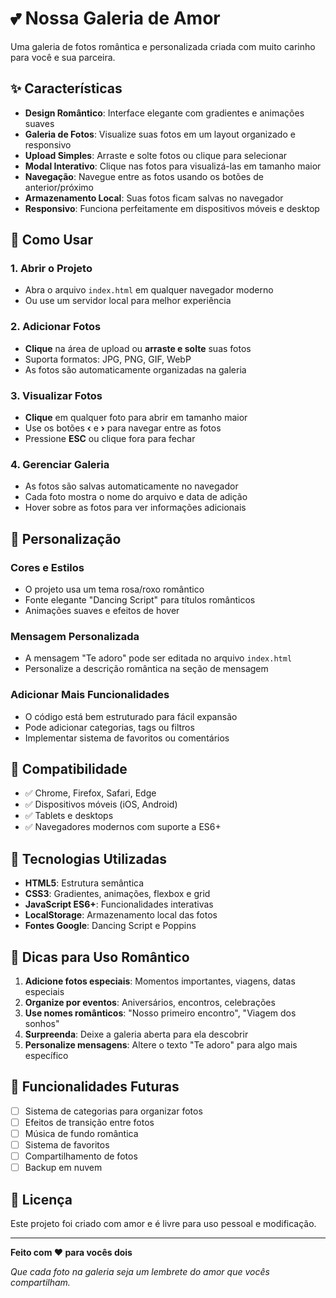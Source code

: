 # 💕 Nossa Galeria de Amor

Uma galeria de fotos romântica e personalizada criada com muito carinho para você e sua parceira.

## ✨ Características

- **Design Romântico**: Interface elegante com gradientes e animações suaves
- **Galeria de Fotos**: Visualize suas fotos em um layout organizado e responsivo
- **Upload Simples**: Arraste e solte fotos ou clique para selecionar
- **Modal Interativo**: Clique nas fotos para visualizá-las em tamanho maior
- **Navegação**: Navegue entre as fotos usando os botões de anterior/próximo
- **Armazenamento Local**: Suas fotos ficam salvas no navegador
- **Responsivo**: Funciona perfeitamente em dispositivos móveis e desktop

## 🚀 Como Usar

### 1. Abrir o Projeto
- Abra o arquivo `index.html` em qualquer navegador moderno
- Ou use um servidor local para melhor experiência

### 2. Adicionar Fotos
- **Clique** na área de upload ou **arraste e solte** suas fotos
- Suporta formatos: JPG, PNG, GIF, WebP
- As fotos são automaticamente organizadas na galeria

### 3. Visualizar Fotos
- **Clique** em qualquer foto para abrir em tamanho maior
- Use os botões **‹** e **›** para navegar entre as fotos
- Pressione **ESC** ou clique fora para fechar

### 4. Gerenciar Galeria
- As fotos são salvas automaticamente no navegador
- Cada foto mostra o nome do arquivo e data de adição
- Hover sobre as fotos para ver informações adicionais

## 🎨 Personalização

### Cores e Estilos
- O projeto usa um tema rosa/roxo romântico
- Fonte elegante "Dancing Script" para títulos românticos
- Animações suaves e efeitos de hover

### Mensagem Personalizada
- A mensagem "Te adoro" pode ser editada no arquivo `index.html`
- Personalize a descrição romântica na seção de mensagem

### Adicionar Mais Funcionalidades
- O código está bem estruturado para fácil expansão
- Pode adicionar categorias, tags ou filtros
- Implementar sistema de favoritos ou comentários

## 📱 Compatibilidade

- ✅ Chrome, Firefox, Safari, Edge
- ✅ Dispositivos móveis (iOS, Android)
- ✅ Tablets e desktops
- ✅ Navegadores modernos com suporte a ES6+

## 🔧 Tecnologias Utilizadas

- **HTML5**: Estrutura semântica
- **CSS3**: Gradientes, animações, flexbox e grid
- **JavaScript ES6+**: Funcionalidades interativas
- **LocalStorage**: Armazenamento local das fotos
- **Fontes Google**: Dancing Script e Poppins

## 💝 Dicas para Uso Romântico

1. **Adicione fotos especiais**: Momentos importantes, viagens, datas especiais
2. **Organize por eventos**: Aniversários, encontros, celebrações
3. **Use nomes românticos**: "Nosso primeiro encontro", "Viagem dos sonhos"
4. **Surpreenda**: Deixe a galeria aberta para ela descobrir
5. **Personalize mensagens**: Altere o texto "Te adoro" para algo mais específico

## 🎯 Funcionalidades Futuras

- [ ] Sistema de categorias para organizar fotos
- [ ] Efeitos de transição entre fotos
- [ ] Música de fundo romântica
- [ ] Sistema de favoritos
- [ ] Compartilhamento de fotos
- [ ] Backup em nuvem

## 📝 Licença

Este projeto foi criado com amor e é livre para uso pessoal e modificação.

---

**Feito com ❤️ para vocês dois**

*Que cada foto na galeria seja um lembrete do amor que vocês compartilham.*
